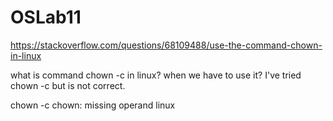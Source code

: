 # OSLab11

https://stackoverflow.com/questions/68109488/use-the-command-chown-in-linux

what is command chown -c in linux? when we have to use it? I've tried chown -c but is not correct.

chown -c
chown: missing operand
linux
